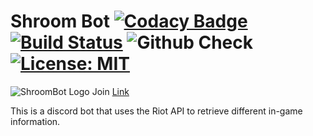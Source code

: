 # Shroom Bot [![Codacy Badge](https://app.codacy.com/project/badge/Grade/f522a3b2bb1a45b3b4a94c2f2c8c0abd)](https://www.codacy.com?utm_source=github.com&amp;utm_medium=referral&amp;utm_content=gramanicu/ShroomBot&amp;utm_campaign=Badge_Grade) [![Build Status](https://travis-ci.com/gramanicu/ShroomBot.svg?token=bpyWbq9HzbqLxtGzRHpD&branch=master)](https://travis-ci.com/gramanicu/ShroomBot) ![Github Check](https://github.com/gramanicu/ShroomBot/workflows/Github%20Check/badge.svg?branch=master) [![License: MIT](https://img.shields.io/badge/License-MIT-yellow.svg)](https://opensource.org/licenses/MIT)

![ShroomBot Logo](https://cdn.discordapp.com/app-icons/755011946654335034/5f1aed402fe3b8fb61df8e397510e858.png "A little trickster")
Join [Link](https://discord.com/api/oauth2/authorize?client_id=755011946654335034&permissions=130048&redirect_uri=https%3A%2F%2Fshroomdiscord.herokuapp.com%2F&scope=bot)

This is a discord bot that uses the Riot API to retrieve different in-game information.

